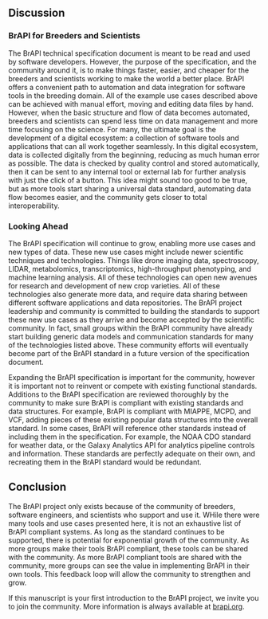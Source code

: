 ## Discussion

<!-- * how can BrAPI help breeders (specifically small breeders)
* Looking ahead - what needs to be done further
* Analytics
* HDP
* GraphQL?
* Field management - treatments etc
* Drones, image processing, HTP
* ChatGPT integration - BreedersGPT
* Weather & soil - why it won’t be in BrAPI -->

### BrAPI for Breeders and Scientists

The BrAPI technical specification document is meant to be read and used by software developers. However, the purpose of the specification, and the community around it, is to make things faster, easier, and cheaper for the breeders and scientists working to make the world a better place. BrAPI offers a convenient path to automation and data integration for software tools in the breeding domain. All of the example use cases described above can be achieved with manual effort, moving and editing data files by hand. However, when the basic structure and flow of data becomes automated, breeders and scientists can spend less time on data management and more time focusing on the science. For many, the ultimate goal is the development of a digital ecosystem: a collection of software tools and applications that can all work together seamlessly. In this digital ecosystem, data is collected digitally from the beginning, reducing as much human error as possible. The data is checked by quality control and stored automatically, then it can be sent to any internal tool or external lab for further analysis with just the click of a button. This idea might sound too good to be true, but as more tools start sharing a universal data standard, automating data flow becomes easier, and the community gets closer to total interoperability. 

### Looking Ahead

The BrAPI specification will continue to grow, enabling more use cases and new types of data. These new use cases might include newer scientific techniques and technologies. Things like drone imaging data, spectroscopy, LIDAR, metabolomics, transcriptomics, high-throughput phenotyping, and machine learning analysis. All of these technologies can open new avenues for research and development of new crop varieties. All of these technologies also generate more data, and require data sharing between different software applications and data repositories. The BrAPI project leadership and community is committed to building the standards to support these new use cases as they arrive and become accepted by the scientific community. In fact, small groups within the BrAPI community have already start building generic data models and communication standards for many of the technologies listed above. These community efforts will eventually become part of the BrAPI standard in a future version of the specification document. 

Expanding the BrAPI specification is important for the community, however it is important not to reinvent or compete with existing functional standards. Additions to the BrAPI specification are reviewed thoroughly by the community to make sure BrAPI is compliant with existing standards and data structures. For example, BrAPI is compliant with MIAPPE, MCPD, and VCF, adding pieces of these existing popular data structures into the overall standard. In some cases, BrAPI will reference other standards instead of including them in the specification. For example, the NOAA CDO standard for weather data, or the Galaxy Analytics API for analytics pipeline controls and information. These standards are perfectly adequate on their own, and recreating them in the BrAPI standard would be redundant.    

## Conclusion

The BrAPI project only exists because of the community of breeders, software engineers, and scientists who support and use it. WHile there were many tools and use cases presented here, it is not an exhaustive list of BrAPI compliant systems. As long as the standard continues to be supported, there is potential for exponential growth of the community. As more groups make their tools BrAPI compliant, these tools can be shared with the community. As more BrAPI compliant tools are shared with the community, more groups can see the value in implementing BrAPI in their own tools. This feedback loop will allow the community to strengthen and grow.

If this manuscript is your first introduction to the BrAPI project, we invite you to join the community. More information is always available at [brapi.org](https://brapi.org). 

